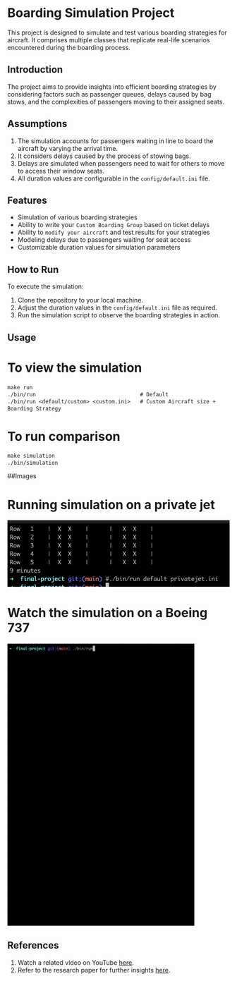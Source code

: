 # Boarding Simulation Project

This project is designed to simulate and test various boarding strategies for aircraft. It comprises multiple classes that replicate real-life scenarios encountered during the boarding process.

## Introduction

The project aims to provide insights into efficient boarding strategies by considering factors such as passenger queues, delays caused by bag stows, and the complexities of passengers moving to their assigned seats.

## Assumptions
1. The simulation accounts for passengers waiting in line to board the aircraft by varying the arrival time.
2. It considers delays caused by the process of stowing bags.
3. Delays are simulated when passengers need to wait for others to move to access their window seats.
4. All duration values are configurable in the `config/default.ini` file.

## Features
- Simulation of various boarding strategies
- Ability to write your `Custom Boarding Group` based on ticket delays
- Ability to `modify your aircraft` and test results for your strategies
- Modeling delays due to passengers waiting for seat access
- Customizable duration values for simulation parameters

## How to Run
To execute the simulation:
1. Clone the repository to your local machine.
2. Adjust the duration values in the `config/default.ini` file as required.
3. Run the simulation script to observe the boarding strategies in action.

## Usage

# To view the simulation
```
make run
./bin/run                                 # Default
./bin/run <default/custom> <custom.ini>   # Custom Aircraft size + Boarding Strategy
```

# To run comparison
```
make simulation
./bin/simulation
```

##Images

# Running simulation on a private jet 
![alt text](./media/Custom-Configuration.png)

# Watch the simulation on a Boeing 737
![alt text](./media/boarding-movie.gif)

## References
1. Watch a related video on YouTube [here](https://www.youtube.com/watch?v=oAHbLRjF0vo).
2. Refer to the research paper for further insights [here](https://arxiv.org/pdf/0802.0733.pdf).